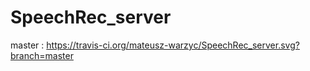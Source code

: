 # SpeechRec_server
master : https://travis-ci.org/mateusz-warzyc/SpeechRec_server.svg?branch=master
